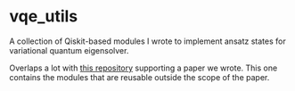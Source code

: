 # vqe_utils
A collection of Qiskit-based modules I wrote to implement ansatz states for variational quantum eigensolver.

Overlaps a lot with <a href=github.com/Quantum-Machine-Learning-Initiative/learning-phases>this repository</a> supporting a paper we wrote. This one contains the modules that are reusable outside the scope of the paper.
